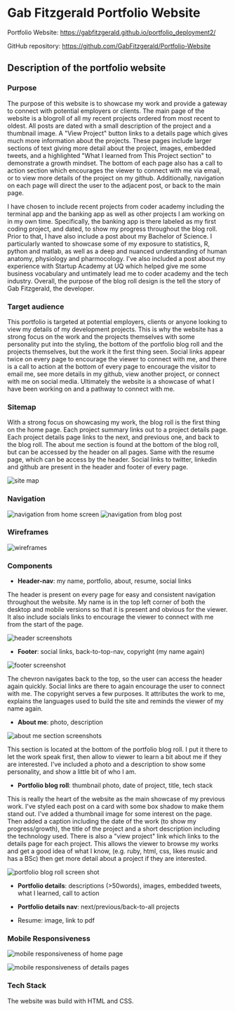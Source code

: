 # Gab Fitzgerald Portfolio Website

Portfolio Website: https://gabfitzgerald.github.io/portfolio_deployment2/

GitHub repository: https://github.com/GabFitzgerald/Portfolio-Website

## Description of the portfolio website
### Purpose 
The purpose of this website is to showcase my work and provide a gateway to connect with potential employers or clients. The main page of the website is a blogroll of all my recent projects ordered from most recent to oldest. All posts are dated with a small description of the project and a thumbnail image. A "View Project" button links to a details page which gives much more information about the projects. These pages include larger sections of text giving more detail about the project, images, embedded tweets, and a highlighted "What I learned from This Project section" to demonstrate a growth mindset. The bottom of each page also has a call to action section which encourages the viewer to connect with me via email, or to view more details of the project on my github. Additionally, navigation on each page will direct the user to the adjacent post, or back to the main page. 

I have chosen to include recent projects from coder academy including the terminal app and the banking app as well as other projects I am working on in my own time. Specifically, the banking app is there labeled as my first coding project, and dated, to show my progress throughout the blog roll. Prior to that, I have also include a post about my Bachelor of Science. I particularly wanted to showcase some of my exposure to statistics, R, python and matlab, as well as a deep and nuanced understanding of human anatomy, physiology and pharmocology. I've also included a post about my experience with Startup Academy at UQ which helped give me some business vocabulary and untimately lead me to coder academy and the tech industry. Overall, the purpose of the blog roll design  is the tell the story of Gab Fitzgerald, the developer. 

### Target audience
This portfolio is targeted at potential employers, clients or anyone looking to view my details of my development projects. This is why the website has a strong focus on the work and the projects themselves with some personality put into the styling, the bottom of the portfolio blog roll and the projects themselves, but the work it the first thing seen. Social links appear twice on every page to encourage the viewer to connect with me, and there is a call to action at the bottom of every page to encourage the visitor to email me, see more details in my github, view another project, or connect with me on social media. Ultimately the website is a showcase of what I have been working on and a pathway to connect with me.

### Sitemap

With a strong focus on showcasing my work, the blog roll is the first thing on the home page. Each project summary links out to a project details page. Each project details page links to the next, and previous one, and back to the blog roll. The about me section is found at the bottom of the blog roll, but can be accessed by the header on all pages. Same with the resume page, which can be access by the header. Social links to twitter, linkedin and github are present in the header and footer of every page.

![site map](/docs/site_map.png)

### Navigation

![navigation from home screen](/docs/navigation_from_home_screen.png)
![navigation from blog post](/docs/navigation_from_blog_posts.png)

### Wireframes

![wireframes](/docs/wireframes.png)

### Components

- **Header-nav**: my name, portfolio, about, resume, social links

The header is present on every page for easy and consistent navigation throughout the website. My name is in the top left corner of both the desktop and mobile versions so that it is present and obvious for the viewer. It also include socials links to encourage the viewer to connect with me from the start of the page. 

![header screenshots](/docs/header_screenshots.png)

- **Footer**: social links, back-to-top-nav, copyright (my name again)

![footer screenshot](/docs/footer_screenshot.png)

The chevron navigates back to the top, so the user can access the header again quickly. Social links are there to again encourage the user to connect with me. The copyright serves a few purposes. It attributes the work to me, explains the languages used to build the site and reminds the viewer of my name again.

- **About me**: photo, description

![about me section screenshots](/docs/about_me_screenshot.png)

This section is located at the bottom of the portfolio blog roll. I put it there to let the work speak first, then allow to viewer to learn a bit about me if they are interested. I've included a photo and a description to show some personality, and show a little bit of who I am.


- **Portfolio blog roll**: thumbnail photo, date of project, title, tech stack

This is really the heart of the website as the main showcase of my previous work. I've styled each post on a card with some box shadow to make them stand out. I've added a thumbnail image for some interest on the page. Then added a caption including the date of the work (to show my progress/growth), the title of the project and a short description including the technology used. There is also a "view project" link which links to the details page for each project. This allows the viewer to browse my works and get a good idea of what I know, (e.g. ruby, html, css, likes music and has a BSc) then get more detail about a project if they are interested.

![portfolio blog roll screen shot](/docs/portfolio_blog_roll_screenshot.png)

- **Portfolio details**: descriptions (>50words), images, embedded tweets, what I learned, call to action


- **Portfolio details nav**: next/previous/back-to-all projects


- Resume: image, link to pdf


### Mobile Responsiveness

![mobile responsiveness of home page](/docs/mobile_responsiveness_home_page.png)

![mobile responsiveness of details pages](/docs/mobile_responsiveness_blog_post.png)

### Tech Stack
The website was build with HTML and CSS.